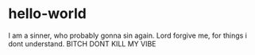 # hello-world

I am a sinner, who probably gonna sin again. Lord forgive me, for things i dont understand. BITCH DONT KILL MY VIBE
